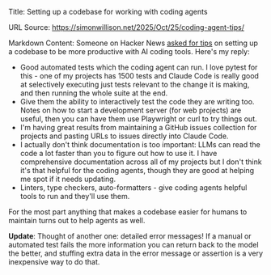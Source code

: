 Title: Setting up a codebase for working with coding agents

URL Source: https://simonwillison.net/2025/Oct/25/coding-agent-tips/

Markdown Content:
Someone on Hacker News [asked for tips](https://news.ycombinator.com/item?id=45695621#45704966) on setting up a codebase to be more productive with AI coding tools. Here's my reply:

*   Good automated tests which the coding agent can run. I love pytest for this - one of my projects has 1500 tests and Claude Code is really good at selectively executing just tests relevant to the change it is making, and then running the whole suite at the end.
*   Give them the ability to interactively test the code they are writing too. Notes on how to start a development server (for web projects) are useful, then you can have them use Playwright or curl to try things out.
*   I'm having great results from maintaining a GitHub issues collection for projects and pasting URLs to issues directly into Claude Code.
*   I actually don't think documentation is too important: LLMs can read the code a lot faster than you to figure out how to use it. I have comprehensive documentation across all of my projects but I don't think it's that helpful for the coding agents, though they are good at helping me spot if it needs updating.
*   Linters, type checkers, auto-formatters - give coding agents helpful tools to run and they'll use them.

For the most part anything that makes a codebase easier for humans to maintain turns out to help agents as well.

**Update**: Thought of another one: detailed error messages! If a manual or automated test fails the more information you can return back to the model the better, and stuffing extra data in the error message or assertion is a very inexpensive way to do that.